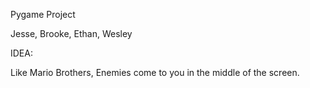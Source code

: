 Pygame Project

Jesse, Brooke, Ethan, Wesley


IDEA:

Like Mario Brothers, Enemies come to you in the middle of the screen.
